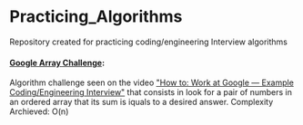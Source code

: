 # Practicing_Algorithms
Repository created for practicing coding/engineering Interview algorithms

#### [Google Array Challenge](https://github.com/daniellycosta/Practicing_Algorithms/tree/master/GoogleExampleQuestion):
Algorithm challenge seen on the video ["How to: Work at Google — Example Coding/Engineering Interview"](https://www.youtube.com/watch?v=XKu_SEDAykw) that consists in look for a pair of numbers in an ordered array that its sum is iquals to a desired answer. Complexity Archieved: O(n)
